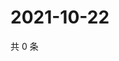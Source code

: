 # 2021-10-22

共 0 条

<!-- BEGIN WEIBO -->
<!-- 最后更新时间 Fri Oct 22 2021 11:09:20 GMT+0800 (China Standard Time) -->

<!-- END WEIBO -->
